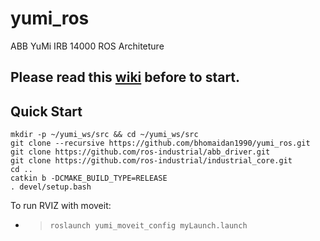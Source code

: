 # yumi_ros
ABB YuMi IRB 14000 ROS Architeture

## Please read this [wiki](https://github.com/kth-ros-pkg/yumi/wiki) before to start.

## Quick Start

```
mkdir -p ~/yumi_ws/src && cd ~/yumi_ws/src
git clone --recursive https://github.com/bhomaidan1990/yumi_ros.git
git clone https://github.com/ros-industrial/abb_driver.git
git clone https://github.com/ros-industrial/industrial_core.git
cd ..
catkin b -DCMAKE_BUILD_TYPE=RELEASE
. devel/setup.bash
```

To run RVIZ with moveit:
- > `roslaunch yumi_moveit_config myLaunch.launch`
